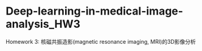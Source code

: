 # Deep-learning-in-medical-image-analysis_HW3
Homework 3: 核磁共振造影(magnetic resonance imaging, MRI)的3D影像分析

